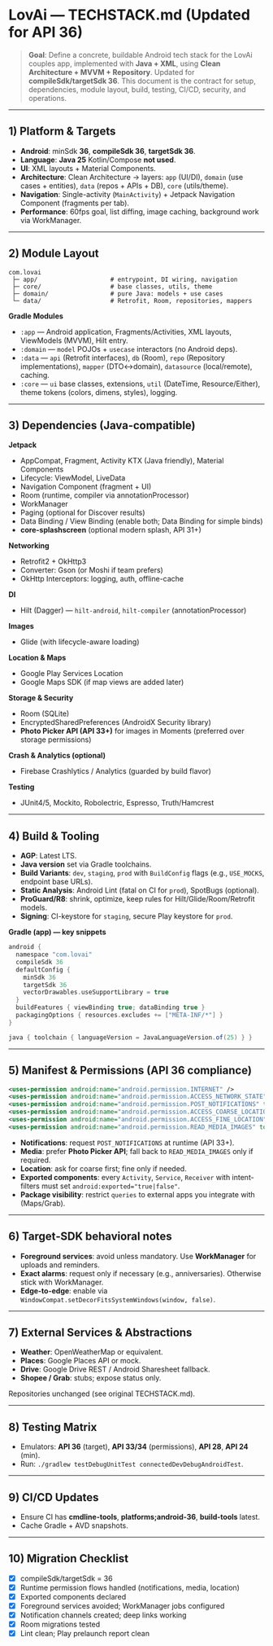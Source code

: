 # LovAi — TECHSTACK.md (Updated for API 36)

> **Goal**: Define a concrete, buildable Android tech stack for the LovAi couples app, implemented with **Java + XML**, using **Clean Architecture + MVVM + Repository**. Updated for **compileSdk/targetSdk 36**. This document is the contract for setup, dependencies, module layout, build, testing, CI/CD, security, and operations.

---

## 1) Platform & Targets

* **Android**: minSdk **36**, **compileSdk 36**, **targetSdk 36**.
* **Language**: **Java 25** Kotlin/Compose **not used**.
* **UI**: XML layouts + Material Components.
* **Architecture**: Clean Architecture → layers: `app` (UI/DI), `domain` (use cases + entities), `data` (repos + APIs + DB), `core` (utils/theme).
* **Navigation**: Single-activity (`MainActivity`) + Jetpack Navigation Component (fragments per tab).
* **Performance**: 60fps goal, list diffing, image caching, background work via WorkManager.

---

## 2) Module Layout

```
com.lovai
 ├─ app/                    # entrypoint, DI wiring, navigation
 ├─ core/                   # base classes, utils, theme
 ├─ domain/                 # pure Java: models + use cases
 └─ data/                   # Retrofit, Room, repositories, mappers
```

**Gradle Modules**

* `:app` — Android application, Fragments/Activities, XML layouts, ViewModels (MVVM), Hilt entry.
* `:domain` — `model` POJOs + `usecase` interactors (no Android deps).
* `:data` — `api` (Retrofit interfaces), `db` (Room), `repo` (Repository implementations), `mapper` (DTO↔domain), `datasource` (local/remote), caching.
* `:core` — `ui` base classes, extensions, `util` (DateTime, Resource/Either), theme tokens (colors, dimens, styles), logging.

---

## 3) Dependencies (Java-compatible)

**Jetpack**

* AppCompat, Fragment, Activity KTX (Java friendly), Material Components
* Lifecycle: ViewModel, LiveData
* Navigation Component (fragment + UI)
* Room (runtime, compiler via annotationProcessor)
* WorkManager
* Paging (optional for Discover results)
* Data Binding / View Binding (enable both; Data Binding for simple binds)
* **core-splashscreen** (optional modern splash, API 31+)

**Networking**

* Retrofit2 + OkHttp3
* Converter: Gson (or Moshi if team prefers)
* OkHttp Interceptors: logging, auth, offline-cache

**DI**

* Hilt (Dagger) — `hilt-android`, `hilt-compiler` (annotationProcessor)

**Images**

* Glide (with lifecycle-aware loading)

**Location & Maps**

* Google Play Services Location
* Google Maps SDK (if map views are added later)

**Storage & Security**

* Room (SQLite)
* EncryptedSharedPreferences (AndroidX Security library)
* **Photo Picker API (API 33+)** for images in Moments (preferred over storage permissions)

**Crash & Analytics (optional)**

* Firebase Crashlytics / Analytics (guarded by build flavor)

**Testing**

* JUnit4/5, Mockito, Robolectric, Espresso, Truth/Hamcrest

---

## 4) Build & Tooling

* **AGP**: Latest LTS.
* **Java version** set via Gradle toolchains.
* **Build Variants**: `dev`, `staging`, `prod` with `BuildConfig` flags (e.g., `USE_MOCKS`, endpoint base URLs).
* **Static Analysis**: Android Lint (fatal on CI for `prod`), SpotBugs (optional).
* **ProGuard/R8**: shrink, optimize, keep rules for Hilt/Glide/Room/Retrofit models.
* **Signing**: CI-keystore for `staging`, secure Play keystore for `prod`.

**Gradle (app) — key snippets**

```groovy
android {
  namespace "com.lovai"
  compileSdk 36
  defaultConfig {
    minSdk 36
    targetSdk 36
    vectorDrawables.useSupportLibrary = true
  }
  buildFeatures { viewBinding true; dataBinding true }
  packagingOptions { resources.excludes += ["META-INF/*"] }
}

java { toolchain { languageVersion = JavaLanguageVersion.of(25) } }
```

---

## 5) Manifest & Permissions (API 36 compliance)

```xml
<uses-permission android:name="android.permission.INTERNET" />
<uses-permission android:name="android.permission.ACCESS_NETWORK_STATE" />
<uses-permission android:name="android.permission.POST_NOTIFICATIONS" tools:targetApi="33" />
<uses-permission android:name="android.permission.ACCESS_COARSE_LOCATION" />
<uses-permission android:name="android.permission.ACCESS_FINE_LOCATION" />
<uses-permission android:name="android.permission.READ_MEDIA_IMAGES" tools:targetApi="33" />
```

* **Notifications**: request `POST_NOTIFICATIONS` at runtime (API 33+).
* **Media**: prefer **Photo Picker API**; fall back to `READ_MEDIA_IMAGES` only if required.
* **Location**: ask for coarse first; fine only if needed.
* **Exported components**: every `Activity`, `Service`, `Receiver` with intent-filters must set `android:exported="true|false"`.
* **Package visibility**: restrict `queries` to external apps you integrate with (Maps/Grab).

---

## 6) Target‑SDK behavioral notes

* **Foreground services**: avoid unless mandatory. Use **WorkManager** for uploads and reminders.
* **Exact alarms**: request only if necessary (e.g., anniversaries). Otherwise stick with WorkManager.
* **Edge-to-edge**: enable via `WindowCompat.setDecorFitsSystemWindows(window, false)`.

---

## 7) External Services & Abstractions

* **Weather**: OpenWeatherMap or equivalent.
* **Places**: Google Places API or mock.
* **Drive**: Google Drive REST / Android Sharesheet fallback.
* **Shopee / Grab**: stubs; expose status only.

Repositories unchanged (see original TECHSTACK.md).

---

## 8) Testing Matrix

* Emulators: **API 36** (target), **API 33/34** (permissions), **API 28**, **API 24** (min).
* Run: `./gradlew testDebugUnitTest connectedDevDebugAndroidTest`.

---

## 9) CI/CD Updates

* Ensure CI has **cmdline-tools**, **platforms;android-36**, **build-tools** latest.
* Cache Gradle + AVD snapshots.

---

## 10) Migration Checklist

* [x] compileSdk/targetSdk = 36
* [x] Runtime permission flows handled (notifications, media, location)
* [x] Exported components declared
* [x] Foreground services avoided; WorkManager jobs configured
* [x] Notification channels created; deep links working
* [x] Room migrations tested
* [x] Lint clean; Play prelaunch report clean
